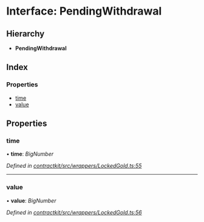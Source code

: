# Interface: PendingWithdrawal

## Hierarchy

* **PendingWithdrawal**

## Index

### Properties

* [time](_wrappers_lockedgold_.pendingwithdrawal.md#time)
* [value](_wrappers_lockedgold_.pendingwithdrawal.md#value)

## Properties

###  time

• **time**: *BigNumber*

*Defined in [contractkit/src/wrappers/LockedGold.ts:55](https://github.com/celo-org/celo-monorepo/blob/master/packages/contractkit/src/wrappers/LockedGold.ts#L55)*

___

###  value

• **value**: *BigNumber*

*Defined in [contractkit/src/wrappers/LockedGold.ts:56](https://github.com/celo-org/celo-monorepo/blob/master/packages/contractkit/src/wrappers/LockedGold.ts#L56)*
